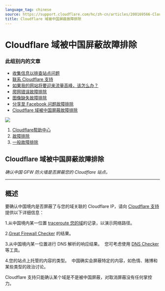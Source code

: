 ```yaml
---
language_tag: chinese
source: https://support.cloudflare.com/hc/zh-cn/articles/200169566-Cloudflare-%E5%9F%9F%E8%A2%AB%E4%B8%AD%E5%9B%BD%E5%B1%8F%E8%94%BD%E6%95%85%E9%9A%9C%E6%8E%92%E9%99%A4
title: Cloudflare 域被中国屏蔽故障排除
---
```


# Cloudflare 域被中国屏蔽故障排除

### 此组别内的文章

-   [收集信息以排查站点问题](https://support.cloudflare.com/hc/zh-cn/articles/203118044-%E6%94%B6%E9%9B%86%E4%BF%A1%E6%81%AF%E4%BB%A5%E6%8E%92%E6%9F%A5%E7%AB%99%E7%82%B9%E9%97%AE%E9%A2%98 "收集信息以排查站点问题")
-   [联系 Cloudflare 支持](https://support.cloudflare.com/hc/zh-cn/articles/200172476-%E8%81%94%E7%B3%BB-Cloudflare-%E6%94%AF%E6%8C%81 "联系 Cloudflare 支持")
-   [如果我的网站将要迎来流量高峰，该怎么办？](https://support.cloudflare.com/hc/zh-cn/articles/200172906-%E5%A6%82%E6%9E%9C%E6%88%91%E7%9A%84%E7%BD%91%E7%AB%99%E5%B0%86%E8%A6%81%E8%BF%8E%E6%9D%A5%E6%B5%81%E9%87%8F%E9%AB%98%E5%B3%B0-%E8%AF%A5%E6%80%8E%E4%B9%88%E5%8A%9E- "如果我的网站将要迎来流量高峰，该怎么办？")
-   [爬网错误故障排除](https://support.cloudflare.com/hc/zh-cn/articles/200169806-%E7%88%AC%E7%BD%91%E9%94%99%E8%AF%AF%E6%95%85%E9%9A%9C%E6%8E%92%E9%99%A4 "爬网错误故障排除")
-   [图像缺失故障排除](https://support.cloudflare.com/hc/zh-cn/articles/200169906-%E5%9B%BE%E5%83%8F%E7%BC%BA%E5%A4%B1%E6%95%85%E9%9A%9C%E6%8E%92%E9%99%A4 "图像缺失故障排除")
-   [分享至 Facebook 问题故障排除](https://support.cloudflare.com/hc/zh-cn/articles/217720788-%E5%88%86%E4%BA%AB%E8%87%B3-Facebook-%E9%97%AE%E9%A2%98%E6%95%85%E9%9A%9C%E6%8E%92%E9%99%A4 "分享至 Facebook 问题故障排除")
-   [Cloudflare 域被中国屏蔽故障排除](https://support.cloudflare.com/hc/zh-cn/articles/200169566-Cloudflare-%E5%9F%9F%E8%A2%AB%E4%B8%AD%E5%9B%BD%E5%B1%8F%E8%94%BD%E6%95%85%E9%9A%9C%E6%8E%92%E9%99%A4 "Cloudflare 域被中国屏蔽故障排除")

![](/support/static/513a9e8b35eaed0a35fce9cc22f9972e37872a33.png)

1.  [Cloudflare帮助中心](https://support.cloudflare.com/hc/zh-cn)
2.  [故障排除](https://support.cloudflare.com/hc/zh-cn/categories/200276217-%E6%95%85%E9%9A%9C%E6%8E%92%E9%99%A4)
3.  [一般故障排除](https://support.cloudflare.com/hc/zh-cn/sections/200804937-%E4%B8%80%E8%88%AC%E6%95%85%E9%9A%9C%E6%8E%92%E9%99%A4)

## Cloudflare 域被中国屏蔽故障排除

_确认中国 GFW 防火墙是否屏蔽您的 Cloudflare 站点。_

___

## 概述

要确认中国境内是否屏蔽了与您的域关联的 Cloudflare IP，请向 [Cloudflare 支持](https://support.cloudflare.com/hc/articles/200172476)提供以下详细信息：

1.从中国境内某一位置 [traceroute 您的域](http://support.cloudflare.com/entries/22050846-how-do-i-run-a-traceroute)的记录，以演示网络路径。 

2.[Great Firewall Checker](http://www.greatfirewallofchina.org/) 的结果。

3.从中国境内某一位置进行 DNS 解析的响应结果。  您可考虑使用 [DNS Checker](https://dnschecker.org/) 等工具。

4.您的站点上托管的内容的类型。  中国确实会屏蔽特定的内容，如色情、赌博和某些类型的政治讨论。

Cloudflare 支持只能确认某个域是不是被中国屏蔽，对取消屏蔽没有任何掌控力。
